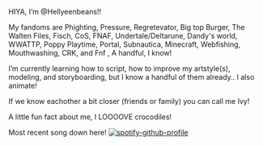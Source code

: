  HIYA, I’m @Hellyeenbeans!!

My fandoms are Phighting, Pressure, Regretevator, Big top Burger, The Walten Files, Fisch, CoS, FNAF, 
Undertale/Deltarune, Dandy's world, WWATTP, Poppy Playtime, Portal, Subnautica, Minecraft, 
Webfishing, Mouthwashing, CRK, and Fnf , A handful, I know!

I’m currently learning how to script, how to improve my artstyle(s), modeling, and storyboarding, but I know a handful of them already.. I also animate!

If we know eachother a bit closer (friends or family) you can call me Ivy!

A little fun fact about me, I LOOOOVE crocodiles!

Most recent song down here!
[![spotify-github-profile](https://spotify-github-profile.kittinanx.com/api/view?uid=31n77p5t7sufmogpv6ab65rklqmq&cover_image=true&theme=novatorem&show_offline=false&background_color=121212&interchange=false&bar_color=ed074c&bar_color_cover=false)](https://github.com/kittinan/spotify-github-profile)
